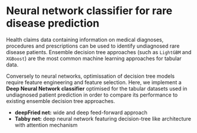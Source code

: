 # Neural network classifier for rare disease prediction
Health claims data containing information on medical diagnoses, procedures and prescriptions can be used to identify undiagnosed rare disease patients. Ensemble decision tree approaches (such as `LightGBM` and `XGBoost`) are the most common machine learning approaches for tabular data. 

Conversely to neural networks, optimissation of decision tree models require feature engineering and feature selection. Here, we implement a **Deep Neural Network classifier** optimised for the tabular datasets used in undiagnosed patient prediction in order to compare its performance to existing ensemble decision tree approaches.

- **deepFried net:** wide and deep feed-forward approach
- **Tabby net:** deep neural network featuring decision-tree like architecture with attention mechanism
